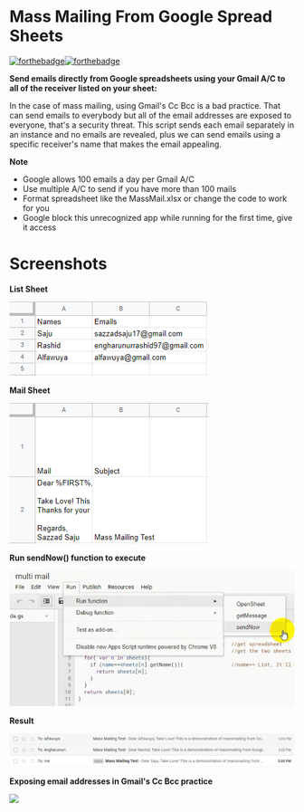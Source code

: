 # Mass Mailing From Google Spread Sheets
[![forthebadge](https://forthebadge.com/images/badges/made-with-javascript.svg)](https://forthebadge.com)[![forthebadge](https://forthebadge.com/images/badges/check-it-out.svg)](https://forthebadge.com)

**Send emails directly from Google spreadsheets using your Gmail A/C to all of the receiver listed on your sheet:**

In the case of mass mailing, using Gmail's Cc Bcc is a bad practice. That can send emails to everybody but all of the email addresses are exposed to everyone, that's a security threat. This script sends each email separately in an instance and no emails are revealed, plus we can send emails using a specific receiver's name that makes the email appealing. 

**Note**
- Google allows 100 emails a day per Gmail A/C
- Use multiple A/C to send if you have more than 100 mails
- Format spreadsheet like the MassMail.xlsx or change the code to work for you
- Google block this unrecognized app while running for the first time, give it access

# Screenshots
**List Sheet**

<img src="Images/massmail1.png" > 

**Mail Sheet**

<img src="Images/massmail2.png" > 

**Run sendNow() function to execute**

<img src="Images/massmail3.png" width = "550" > 

**Result**

<img src="Images/massmail4.png" > 

**Exposing email addresses in Gmail's Cc Bcc practice**

<image src="Images/massmail5.png" >
